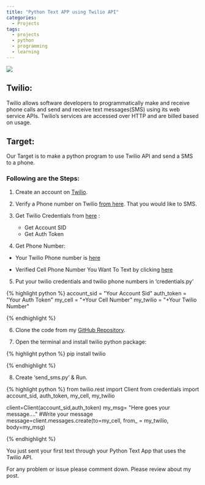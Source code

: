 ```yaml
---
title: "Python Text APP using Twilio API"
categories:
  - Projects
tags:
  - projects
  - python
  - programming
  - learning
---
```


![](https://www.fullstackpython.com/img/160511-send-sms-python/header.jpg)


## Twilio: 
Twilio allows software developers to programmatically make and receive phone calls and send and receive text messages(SMS) using its web service APIs. Twilio’s services are accessed over HTTP and are billed based on usage.

## Target:
Our Target is to make a python program to use Twilio API and send a SMS to a phone.

### Following are the Steps:

1. Create an account on [Twilio](https://twilio.com/).
2. Verify a Phone number on Twilio [from here](https://www.twilio.com/console/phone-numbers/verified). That you would like to SMS.
3. Get Twilio Credentials from [here](https://www.twilio.com/console) : 
    - Get Account SID
    - Get Auth Token

4. Get Phone Number:

  - Your Twilio Phone number is [here](https://www.twilio.com/console/phone-numbers/incoming)

  - Verified Cell Phone Number You Want To Text by clicking [here](https://www.twilio.com/console/phone-numbers/verified)

5. Put your twilio credentials and twilio phone numbers in ‘credentials.py’

{% highlight python %}
account_sid = "Your Account Sid"
auth_token = "Your Auth Token"
my_cell = "+Your Cell Number"
my_twilio = "+Your Twilio Number"


{% endhighlight %}


6. Clone the code from my [GitHub Repository](https://github.com/CoderAtri/Twilio_Sms_Python_App).

7. Open the terminal and install twilio python package:

{% highlight python %}
pip install twilio

{% endhighlight %}

8. Create ‘send_sms.py’ & Run.

{% highlight python %}
from twilio.rest import Client
from credentials import account_sid, auth_token, my_cell, my_twilio
 
client=Client(account_sid,auth_token)
my_msg= "Here goes your message...." #Write your message
message=client.messages.create(to=my_cell, from_ = my_twilio, body=my_msg)

{% endhighlight %}

You just sent your first text through your Python Text App that uses the Twilio API. 

For any problem or issue please comment down. Please review about my post.
